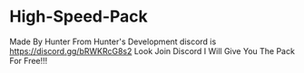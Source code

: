 # High-Speed-Pack
Made By Hunter From Hunter's Development discord is https://discord.gg/bRWKRcG8s2
Look Join Discord I Will Give You The Pack For Free!!!

